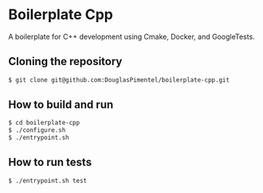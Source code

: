 # Boilerplate Cpp

A boilerplate for C++ development using Cmake, Docker, and GoogleTests.

## Cloning the repository

```bash
$ git clone git@github.com:DouglasPimentel/boilerplate-cpp.git
```

## How to build and run

```bash
$ cd boilerplate-cpp
$ ./configure.sh
$ ./entrypoint.sh
```

## How to run tests

```bash
$ ./entrypoint.sh test
```
